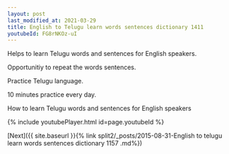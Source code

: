 ```yaml
---
layout: post
last_modified_at: 2021-03-29
title: English to Telugu learn words sentences dictionary 1411 
youtubeId: FG8rNKOz-uI
---
```

 
 
Helps to learn Telugu words and sentences for English speakers.

Opportunitiy to repeat the words sentences. 

Practice Telugu language. 
 
10 minutes practice every day. 
 
How to learn Telugu words and sentences for English speakers 
 
{% include youtubePlayer.html id=page.youtubeId %}
 
 
[Next]({{ site.baseurl }}{% link  split2/_posts/2015-08-31-English to telugu learn words sentences dictionary 1157 .md%})
 
